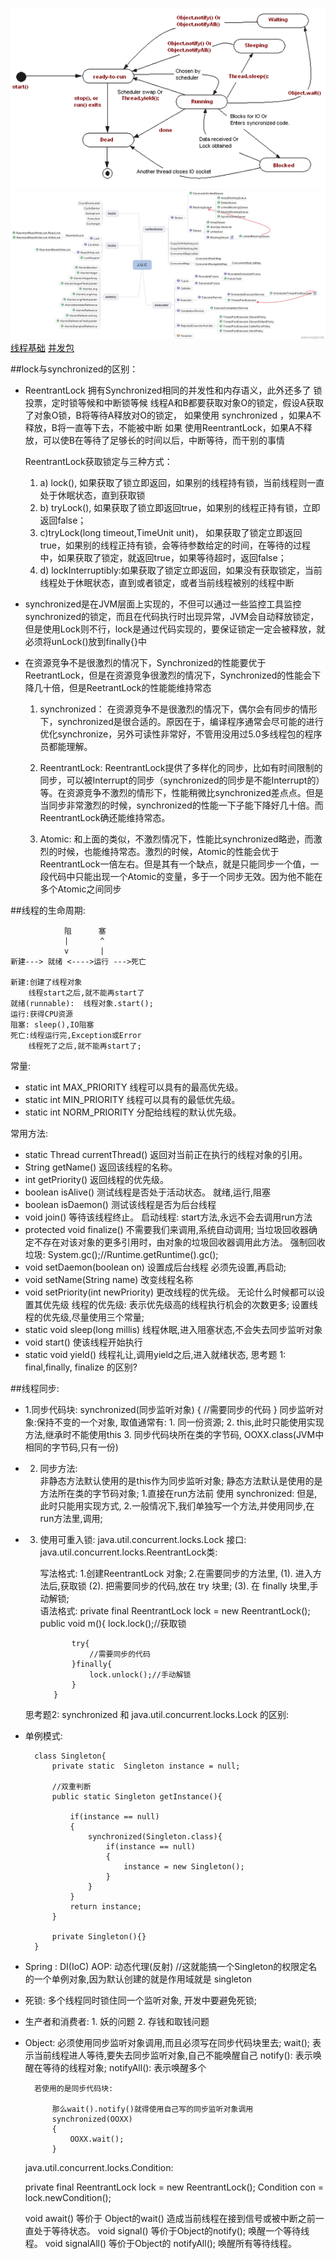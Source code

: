 ![线程流程图](https://raw.githubusercontent.com/tsinghualiji/java/master/images/thread-life-cycle-in-java-flowchart.gif)
![并发包](https://raw.githubusercontent.com/tsinghualiji/java/master/images/java-concurrent.png)
[线程基础](http://www.cnblogs.com/rollenholt/archive/2011/08/28/2156357.html)
[并发包](http://www.cnblogs.com/isoftware/p/3794340.html)

##lock与synchronized的区别：

- ReentrantLock 拥有Synchronized相同的并发性和内存语义，此外还多了 锁投票，定时锁等候和中断锁等候
     线程A和B都要获取对象O的锁定，假设A获取了对象O锁，B将等待A释放对O的锁定，
     如果使用 synchronized ，如果A不释放，B将一直等下去，不能被中断
     如果 使用ReentrantLock，如果A不释放，可以使B在等待了足够长的时间以后，中断等待，而干别的事情
 
    ReentrantLock获取锁定与三种方式：
    1. a)  lock(), 如果获取了锁立即返回，如果别的线程持有锁，当前线程则一直处于休眠状态，直到获取锁
    2. b) tryLock(), 如果获取了锁立即返回true，如果别的线程正持有锁，立即返回false；
    3. c)tryLock(long timeout,TimeUnit unit)，   如果获取了锁定立即返回true，如果别的线程正持有锁，会等待参数给定的时间，在等待的过程中，如果获取了锁定，就返回true，如果等待超时，返回false；
    4. d) lockInterruptibly:如果获取了锁定立即返回，如果没有获取锁定，当前线程处于休眠状态，直到或者锁定，或者当前线程被别的线程中断
 
- synchronized是在JVM层面上实现的，不但可以通过一些监控工具监控synchronized的锁定，而且在代码执行时出现异常，JVM会自动释放锁定，但是使用Lock则不行，lock是通过代码实现的，要保证锁定一定会被释放，就必须将unLock()放到finally{}中
 
- 在资源竞争不是很激烈的情况下，Synchronized的性能要优于ReetrantLock，但是在资源竞争很激烈的情况下，Synchronized的性能会下降几十倍，但是ReetrantLock的性能能维持常态

	1. synchronized： 
在资源竞争不是很激烈的情况下，偶尔会有同步的情形下，synchronized是很合适的。原因在于，编译程序通常会尽可能的进行优化synchronize，另外可读性非常好，不管用没用过5.0多线程包的程序员都能理解。 

	2. ReentrantLock: 
ReentrantLock提供了多样化的同步，比如有时间限制的同步，可以被Interrupt的同步（synchronized的同步是不能Interrupt的）等。在资源竞争不激烈的情形下，性能稍微比synchronized差点点。但是当同步非常激烈的时候，synchronized的性能一下子能下降好几十倍。而ReentrantLock确还能维持常态。 

	3. Atomic: 
和上面的类似，不激烈情况下，性能比synchronized略逊，而激烈的时候，也能维持常态。激烈的时候，Atomic的性能会优于ReentrantLock一倍左右。但是其有一个缺点，就是只能同步一个值，一段代码中只能出现一个Atomic的变量，多于一个同步无效。因为他不能在多个Atomic之间同步

##线程的生命周期:

				阻      塞
				|		^
				v		|
	新建---> 就绪 <---->运行 --->死亡

	新建:创建了线程对象
		线程start之后,就不能再start了
	就绪(runnable):  线程对象.start();
	运行:获得CPU资源
	阻塞: sleep(),IO阻塞
	死亡:线程运行完,Exception或Error
		线程死了之后,就不能再start了;

常量:
- static int MAX_PRIORITY  线程可以具有的最高优先级。 
- static int MIN_PRIORITY  线程可以具有的最低优先级。 
- static int NORM_PRIORITY 分配给线程的默认优先级。 

常用方法:
- static Thread currentThread()
		返回对当前正在执行的线程对象的引用。 
- String getName() 
		返回该线程的名称。 
- int getPriority() 
		返回线程的优先级。 
- boolean isAlive() 
		测试线程是否处于活动状态。
		就绪,运行,阻塞
- boolean isDaemon() 测试该线程是否为后台线程
- void join() 等待该线程终止。 
		启动线程: start方法,永远不会去调用run方法
- protected  void finalize() 不需要我们来调用,系统自动调用;
        当垃圾回收器确定不存在对该对象的更多引用时，由对象的垃圾回收器调用此方法。 
		强制回收垃圾:  System.gc();//Runtime.getRuntime().gc();
- void setDaemon(boolean on) 设置成后台线程
		必须先设置,再启动;
- void setName(String name) 
		改变线程名称 
- void setPriority(int newPriority)
		更改线程的优先级。 
		无论什么时候都可以设置其优先级
		线程的优先级: 表示优先级高的线程执行机会的次数更多;
		设置线程的优先级,尽量使用三个常量;
- static void sleep(long millis) 
		线程休眠,进入阻塞状态,不会失去同步监听对象
- void start() 
		使该线程开始执行 
- static void yield()  线程礼让,调用yield之后,进入就绪状态,
		思考题 1:  final,finally, finalize 的区别?
	
##线程同步:
- 1.同步代码块:
	synchronized(同步监听对象)
	{
		//需要同步的代码
	}
	同步监听对象:保持不变的一个对象,
		取值通常有:
				1. 同一份资源;
				2. this,此时只能使用实现方法,继承时不能使用this
				3. 同步代码块所在类的字节码,  OOXX.class(JVM中相同的字节码,只有一份)
		
- 2. 同步方法:  
		非静态方法默认使用的是this作为同步监听对象;
		静态方法默认是使用的是方法所在类的字节码对象;
			1.直接在run方法前 使用 synchronized:
					但是,此时只能用实现方式,
			2.一般情况下,我们单独写一个方法,并使用同步,在run方法里,调用;

- 3. 使用可重入锁:
			java.util.concurrent.locks.Lock 接口:
			java.util.concurrent.locks.ReentrantLock类:
			
		写法格式:
			1.创建ReentrantLock 对象;
			2.在需要同步的方法里,
				(1). 进入方法后,获取锁
				(2). 把需要同步的代码,放在 try 块里;
				(3). 在 finally 块里,手动解锁;		
			语法格式:
			private final ReentrantLock lock  = new ReentrantLock();
			public void m(){
				lock.lock();//获取锁
				
				try{
					//需要同步的代码
				}finally{
					lock.unlock();//手动解锁
				}
			}
				
	思考题2:  synchronized 和  java.util.concurrent.locks.Lock 的区别:
	
- 单例模式:
		
		class Singleton{
			private static  Singleton instance = null;
			
			//双重判断
			public static Singleton getInstance(){
				
				if(instance == null)
				{	
					synchronized(Singleton.class){
						if(instance == null)
						{	
							instance = new Singleton();
						}
					}
				}
				return instance;
			}
			
			private Singleton(){}
		}
	
- Spring : 
		DI(IoC)
		AOP: 动态代理(反射)
		<bean id="ooxx" class="Singleton的权限定名" scope="singleton"/>
		//这就能搞一个Singleton的权限定名的一个单例对象,因为<bean/>默认创建的就是作用域就是 singleton
		
- 死锁:
		多个线程同时锁住同一个监听对象,
		开发中要避免死锁;
	
- 生产者和消费者:
		1.  妖的问题
		2.	存钱和取钱问题

- Object:
		必须使用同步监听对象调用,而且必须写在同步代码块里去;
		wait();  表示当前线程进人等待,要失去同步监听对象,自己不能唤醒自己
		notify():	表示唤醒在等待的线程对象;
		notifyAll(): 表示唤醒多个
		
		若使用的是同步代码块:
		
			那么wait().notify()就得使用自己写的同步监听对象调用
			synchronized(OOXX)
			{
				OOXX.wait();
			}
		
	java.util.concurrent.locks.Condition:
	
	private final ReentrantLock lock = new ReentrantLock();
		Condition con = lock.newCondition();

 	void await()   等价于 Object的wait()
          造成当前线程在接到信号或被中断之前一直处于等待状态。 
 	void signal()  等价于Object的notify();
          唤醒一个等待线程。 
 	void signalAll() 	等价于Object的 notifyAll();
          唤醒所有等待线程。 



		



